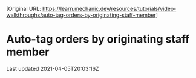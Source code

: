 [Original URL: https://learn.mechanic.dev/resources/tutorials/video-walkthroughs/auto-tag-orders-by-originating-staff-member]

# Auto-tag orders by originating staff member

Last updated 2021-04-05T20:03:16Z